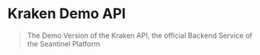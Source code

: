 # Kraken Demo API

> The Demo Version of the Kraken API, the official Backend Service of the Seantinel Platform
